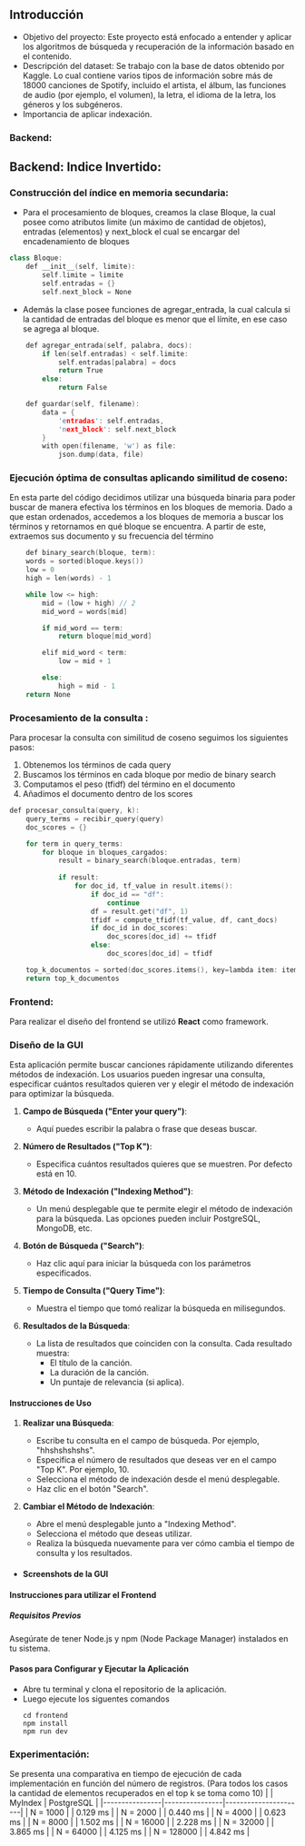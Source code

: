 ## Introducción
-  Objetivo del proyecto:
   Este proyecto está enfocado a entender y aplicar los algoritmos de
  búsqueda y recuperación de la información basado en el contenido.
-  Descripción del dataset:
  Se trabajo con la base de datos obtenido por Kaggle. Lo cual contiene varios tipos de información sobre más de 18000 canciones de Spotify, incluido el artista, el álbum,
las funciones de audio (por ejemplo, el volumen), la letra, el idioma de la letra, los géneros y los subgéneros.
-  Importancia de aplicar indexación.
### Backend: 
## Backend: Indice Invertido:

### Construcción del índice en memoria secundaria:
- Para el procesamiento de bloques, creamos la clase Bloque, la cual posee como atributos limite (un máximo de cantidad de objetos), entradas (elementos) y next_block el cual se encargar del encadenamiento de bloques
```cpp
class Bloque:
    def __init__(self, limite):
        self.limite = limite
        self.entradas = {}
        self.next_block = None

```
- Además la clase posee funciones de agregar_entrada, la cual calcula si la cantidad de entradas del bloque es menor que el límite, en ese caso se agrega al bloque.
```cpp
    def agregar_entrada(self, palabra, docs):
        if len(self.entradas) < self.limite:
            self.entradas[palabra] = docs
            return True
        else:
            return False

    def guardar(self, filename):
        data = {
            'entradas': self.entradas,
            'next_block': self.next_block
        }
        with open(filename, 'w') as file:
            json.dump(data, file)
```          
### Ejecución óptima de consultas aplicando similitud de coseno: 
En esta parte del código decidimos utilizar una búsqueda binaria para poder buscar de manera efectiva los términos en los bloques de memoria. Dado a que estan ordenados, accedemos a los bloques de memoria a buscar los términos y retornamos en qué bloque se encuentra. A partir de este, extraemos sus documento y su frecuencia del término
    
```cpp
    def binary_search(bloque, term):
    words = sorted(bloque.keys())
    low = 0
    high = len(words) - 1

    while low <= high:
        mid = (low + high) // 2
        mid_word = words[mid]

        if mid_word == term:
            return bloque[mid_word]

        elif mid_word < term:
            low = mid + 1

        else:
            high = mid - 1
    return None
  ```

 ### Procesamiento de la consulta :
 Para procesar la consulta con similitud de coseno seguimos los siguientes pasos:
 1. Obtenemos los términos de cada query
 2. Buscamos los términos en cada bloque por medio de binary search
 3. Computamos el peso (tfidf) del término en el documento
 4. Añadimos el documento dentro de los scores 
```cpp
def procesar_consulta(query, k):
    query_terms = recibir_query(query)
    doc_scores = {}

    for term in query_terms:
        for bloque in bloques_cargados:
            result = binary_search(bloque.entradas, term)
            
            if result:
                for doc_id, tf_value in result.items():
                    if doc_id == "df":
                        continue
                    df = result.get("df", 1)
                    tfidf = compute_tfidf(tf_value, df, cant_docs)
                    if doc_id in doc_scores:
                        doc_scores[doc_id] += tfidf
                    else:
                        doc_scores[doc_id] = tfidf

    top_k_documentos = sorted(doc_scores.items(), key=lambda item: item[1], reverse=True)[:k]
    return top_k_documentos
```
### Frontend:
Para realizar el diseño del frontend se utilizó **React** como framework.
### Diseño de la GUI
Esta aplicación permite buscar canciones rápidamente utilizando diferentes métodos de indexación. Los usuarios pueden ingresar una consulta,
especificar cuántos resultados quieren ver y elegir el método de indexación para optimizar la búsqueda.
1. **Campo de Búsqueda ("Enter your query")**:
   - Aquí puedes escribir la palabra o frase que deseas buscar.

2. **Número de Resultados ("Top K")**:
   - Especifica cuántos resultados quieres que se muestren. Por defecto está en 10.

3. **Método de Indexación ("Indexing Method")**:
   - Un menú desplegable que te permite elegir el método de indexación para la búsqueda. Las opciones pueden incluir PostgreSQL, MongoDB, etc.

4. **Botón de Búsqueda ("Search")**:
   - Haz clic aquí para iniciar la búsqueda con los parámetros especificados.

5. **Tiempo de Consulta ("Query Time")**:
   - Muestra el tiempo que tomó realizar la búsqueda en milisegundos.
6. **Resultados de la Búsqueda**:
   - La lista de resultados que coinciden con la consulta. Cada resultado muestra:
     - El título de la canción.
     - La duración de la canción.
     - Un puntaje de relevancia (si aplica).
#### Instrucciones de Uso

1. **Realizar una Búsqueda**:
   - Escribe tu consulta en el campo de búsqueda. Por ejemplo, "hhshshshshs".
   - Especifica el número de resultados que deseas ver en el campo "Top K". Por ejemplo, 10.
   - Selecciona el método de indexación desde el menú desplegable.
   - Haz clic en el botón "Search".

3. **Cambiar el Método de Indexación**:
   - Abre el menú desplegable junto a "Indexing Method".
   - Selecciona el método que deseas utilizar.
   - Realiza la búsqueda nuevamente para ver cómo cambia el tiempo de consulta y los resultados.

- #### Screenshots de la GUI
#### Instrucciones para utilizar el Frontend

##### Requisitos Previos

Asegúrate de tener Node.js y npm (Node Package Manager) instalados en tu sistema.

#### Pasos para Configurar y Ejecutar la Aplicación
 - Abre tu terminal y clona el repositorio de la aplicación.
 - Luego ejecute los siguentes comandos
   ```
   cd frontend
   npm install
   npm run dev
   ```
### Experimentación:
Se presenta una comparativa en tiempo de ejecución de cada implementación en función del número de registros. (Para todos los casos la cantidad de elementos recuperados en el top k se toma como 10)
|                | MyIndex        | PostgreSQL           |
|----------------|----------------|----------------------|
| N = 1000       |                |    0.129 ms          |
| N = 2000       |                |    0.440 ms          |
| N = 4000       |                |    0.623 ms          |
| N = 8000       |                |    1.502 ms          |
| N = 16000      |                |    2.228 ms          |
| N = 32000      |                |    3.865 ms          |
| N = 64000      |                |    4.125 ms          |
| N = 128000     |                |    4.842 ms          |










